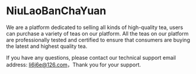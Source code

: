 # NiuLaoBanChaYuan

We are a platform dedicated to selling all kinds of high-quality tea, users can purchase a variety of teas on our platform. All the teas on our platform are professionally tested and certified to ensure that consumers are buying the latest and highest quality tea.

If you have any questions, please contact our technical support email address: li6j6e@126.com，Thank you for your support.
